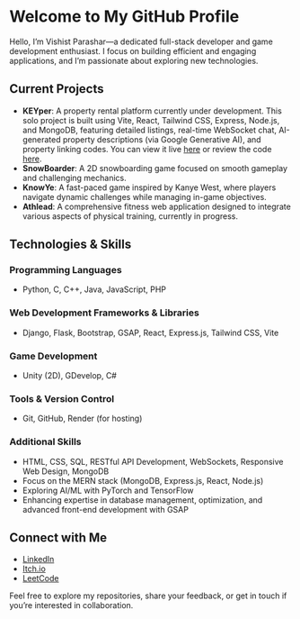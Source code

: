 # Welcome to My GitHub Profile

Hello, I’m Vishist Parashar—a dedicated full-stack developer and game development enthusiast. I focus on building efficient and engaging applications, and I’m passionate about exploring new technologies.

## Current Projects

- **KEYper**: A property rental platform currently under development. This solo project is built using Vite, React, Tailwind CSS, Express, Node.js, and MongoDB, featuring detailed listings, real-time WebSocket chat, AI-generated property descriptions (via Google Generative AI), and property linking codes. You can view it live [here](https://keyper001.onrender.com/) or review the code [here](https://github.com/devKafkaesque/property-rental-platform).
- **SnowBoarder**: A 2D snowboarding game focused on smooth gameplay and challenging mechanics.
- **KnowYe**: A fast-paced game inspired by Kanye West, where players navigate dynamic challenges while managing in-game objectives.
- **Athlead**: A comprehensive fitness web application designed to integrate various aspects of physical training, currently in progress.

## Technologies & Skills

### Programming Languages
- Python, C, C++, Java, JavaScript, PHP

### Web Development Frameworks & Libraries
- Django, Flask, Bootstrap, GSAP, React, Express.js, Tailwind CSS, Vite

### Game Development
- Unity (2D), GDevelop, C#

### Tools & Version Control
- Git, GitHub, Render (for hosting)

### Additional Skills
- HTML, CSS, SQL, RESTful API Development, WebSockets, Responsive Web Design, MongoDB
- Focus on the MERN stack (MongoDB, Express.js, React, Node.js)
- Exploring AI/ML with PyTorch and TensorFlow
- Enhancing expertise in database management, optimization, and advanced front-end development with GSAP

## Connect with Me

- [LinkedIn](https://www.linkedin.com/in/vishistparashar/)
- [Itch.io](https://invisghoul420.itch.io/)
- [LeetCode](https://leetcode.com/u/invisGhoul/)

Feel free to explore my repositories, share your feedback, or get in touch if you’re interested in collaboration.
